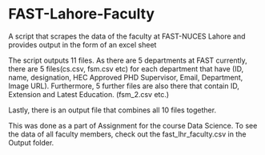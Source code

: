 # FAST-Lahore-Faculty
A script that scrapes the data of the faculty at FAST-NUCES Lahore and provides output in the form of an excel sheet

The script outputs 11 files.
As there are 5 departments at FAST currently, there are 5 files(cs.csv, fsm.csv etc) for each department that have (ID, name, designation, HEC Approved PHD Supervisor, Email, Department, Image URL). Furthermore, 5 further files are also there that contain ID, Extension and Latest Education. (fsm_2.csv etc.)

Lastly, there is an output file that combines all 10 files together.

This was done as a part of Assignment for the course Data Science. To see the data of all faculty members, check out the fast_lhr_faculty.csv in the Output folder.
